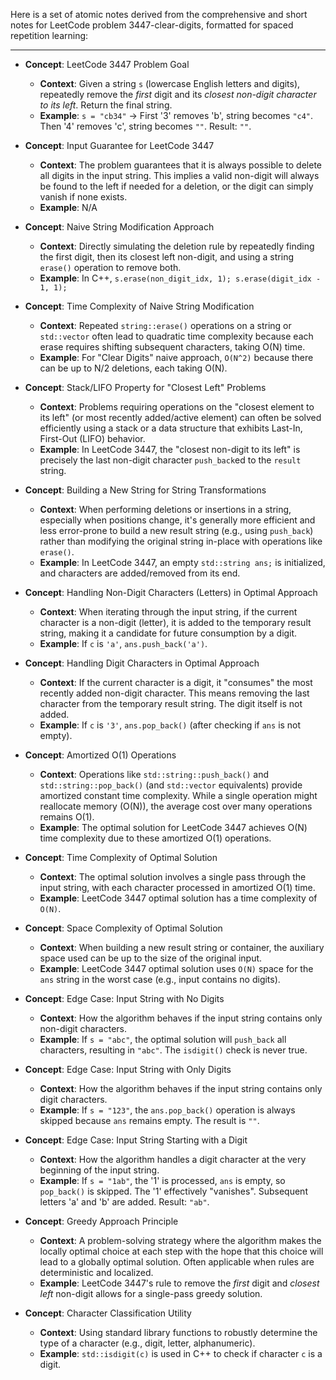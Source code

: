 Here is a set of atomic notes derived from the comprehensive and short notes for LeetCode problem 3447-clear-digits, formatted for spaced repetition learning:

---

-   **Concept**: LeetCode 3447 Problem Goal
    -   **Context**: Given a string `s` (lowercase English letters and digits), repeatedly remove the *first* digit and its *closest non-digit character to its left*. Return the final string.
    -   **Example**: `s = "cb34"` -> First '3' removes 'b', string becomes `"c4"`. Then '4' removes 'c', string becomes `""`. Result: `""`.

-   **Concept**: Input Guarantee for LeetCode 3447
    -   **Context**: The problem guarantees that it is always possible to delete all digits in the input string. This implies a valid non-digit will always be found to the left if needed for a deletion, or the digit can simply vanish if none exists.
    -   **Example**: N/A

-   **Concept**: Naive String Modification Approach
    -   **Context**: Directly simulating the deletion rule by repeatedly finding the first digit, then its closest left non-digit, and using a string `erase()` operation to remove both.
    -   **Example**: In C++, `s.erase(non_digit_idx, 1); s.erase(digit_idx - 1, 1);`

-   **Concept**: Time Complexity of Naive String Modification
    -   **Context**: Repeated `string::erase()` operations on a string or `std::vector` often lead to quadratic time complexity because each erase requires shifting subsequent characters, taking O(N) time.
    -   **Example**: For "Clear Digits" naive approach, `O(N^2)` because there can be up to N/2 deletions, each taking O(N).

-   **Concept**: Stack/LIFO Property for "Closest Left" Problems
    -   **Context**: Problems requiring operations on the "closest element to its left" (or most recently added/active element) can often be solved efficiently using a stack or a data structure that exhibits Last-In, First-Out (LIFO) behavior.
    -   **Example**: In LeetCode 3447, the "closest non-digit to its left" is precisely the last non-digit character `push_back`ed to the `result` string.

-   **Concept**: Building a New String for String Transformations
    -   **Context**: When performing deletions or insertions in a string, especially when positions change, it's generally more efficient and less error-prone to build a new result string (e.g., using `push_back`) rather than modifying the original string in-place with operations like `erase()`.
    -   **Example**: In LeetCode 3447, an empty `std::string ans;` is initialized, and characters are added/removed from its end.

-   **Concept**: Handling Non-Digit Characters (Letters) in Optimal Approach
    -   **Context**: When iterating through the input string, if the current character is a non-digit (letter), it is added to the temporary result string, making it a candidate for future consumption by a digit.
    -   **Example**: If `c` is `'a'`, `ans.push_back('a')`.

-   **Concept**: Handling Digit Characters in Optimal Approach
    -   **Context**: If the current character is a digit, it "consumes" the most recently added non-digit character. This means removing the last character from the temporary result string. The digit itself is not added.
    -   **Example**: If `c` is `'3'`, `ans.pop_back()` (after checking if `ans` is not empty).

-   **Concept**: Amortized O(1) Operations
    -   **Context**: Operations like `std::string::push_back()` and `std::string::pop_back()` (and `std::vector` equivalents) provide amortized constant time complexity. While a single operation might reallocate memory (O(N)), the average cost over many operations remains O(1).
    -   **Example**: The optimal solution for LeetCode 3447 achieves O(N) time complexity due to these amortized O(1) operations.

-   **Concept**: Time Complexity of Optimal Solution
    -   **Context**: The optimal solution involves a single pass through the input string, with each character processed in amortized O(1) time.
    -   **Example**: LeetCode 3447 optimal solution has a time complexity of `O(N)`.

-   **Concept**: Space Complexity of Optimal Solution
    -   **Context**: When building a new result string or container, the auxiliary space used can be up to the size of the original input.
    -   **Example**: LeetCode 3447 optimal solution uses `O(N)` space for the `ans` string in the worst case (e.g., input contains no digits).

-   **Concept**: Edge Case: Input String with No Digits
    -   **Context**: How the algorithm behaves if the input string contains only non-digit characters.
    -   **Example**: If `s = "abc"`, the optimal solution will `push_back` all characters, resulting in `"abc"`. The `isdigit()` check is never true.

-   **Concept**: Edge Case: Input String with Only Digits
    -   **Context**: How the algorithm behaves if the input string contains only digit characters.
    -   **Example**: If `s = "123"`, the `ans.pop_back()` operation is always skipped because `ans` remains empty. The result is `""`.

-   **Concept**: Edge Case: Input String Starting with a Digit
    -   **Context**: How the algorithm handles a digit character at the very beginning of the input string.
    -   **Example**: If `s = "1ab"`, the '1' is processed, `ans` is empty, so `pop_back()` is skipped. The '1' effectively "vanishes". Subsequent letters 'a' and 'b' are added. Result: `"ab"`.

-   **Concept**: Greedy Approach Principle
    -   **Context**: A problem-solving strategy where the algorithm makes the locally optimal choice at each step with the hope that this choice will lead to a globally optimal solution. Often applicable when rules are deterministic and localized.
    -   **Example**: LeetCode 3447's rule to remove the *first* digit and *closest left* non-digit allows for a single-pass greedy solution.

-   **Concept**: Character Classification Utility
    -   **Context**: Using standard library functions to robustly determine the type of a character (e.g., digit, letter, alphanumeric).
    -   **Example**: `std::isdigit(c)` is used in C++ to check if character `c` is a digit.